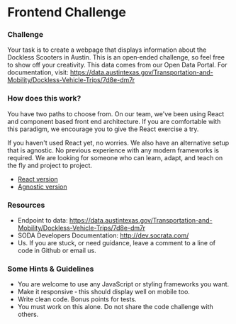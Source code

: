 # Frontend Challenge

### Challenge

Your task is to create a webpage that displays information about the Dockless Scooters in Austin. This is an open‐ended challenge, so feel free to show off your creativity. This data comes from our Open Data Portal. For documentation, visit: https://data.austintexas.gov/Transportation-and-Mobility/Dockless-Vehicle-Trips/7d8e-dm7r

### How does this work?

You have two paths to choose from. On our team, we've been using React and component based front end architecture. If you are comfortable with this paradigm, we encourage you to give the React exercise a try.

If you haven't used React yet, no worries. We also have an alternative setup that is agnostic. No previous experience with any modern frameworks is required. We are looking for someone who can learn, adapt, and teach on the fly and project to project.

- [React version](./react)
- [Agnostic version](./agnostic)

### Resources

- Endpoint to data: https://data.austintexas.gov/Transportation-and-Mobility/Dockless-Vehicle-Trips/7d8e-dm7r
- SODA Developers Documentation: http://dev.socrata.com/
- Us. If you are stuck, or need guidance, leave a comment to a line of code in Github or email us.

### Some Hints & Guidelines

- You are welcome to use any JavaScript or styling frameworks you want.
- Make it responsive ‐ this should display well on mobile too.
- Write clean code. Bonus points for tests.
- You must work on this alone. Do not share the code challenge with others.
